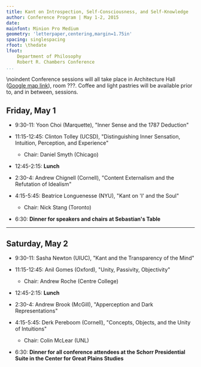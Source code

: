 ```yaml
---
title: Kant on Introspection, Self-Consciousness, and Self-Knowledge
author: Conference Program | May 1-2, 2015
date: 
mainfont: Minion Pro Medium
geometry: 'letterpaper,centering,margin=1.75in'
spacing: singlespacing
rfoot: \thedate
lfoot:  
    Department of Philosophy  
    Robert R. Chambers Conference
...
```


\noindent Conference sessions will all take place in Architecture Hall ([Google map
link][]), room ???. Coffee and light pastries will be available prior to, and in
between, sessions.

  [Google map link]: https://www.google.com/maps/place/Architecture+Hall/@40.817212,-96.706361,17z/data=!3m1!4b1!4m2!3m1!1s0x8796bf1d892c71b5:0xe5a445fe60e5a8c7?hl=en

## Friday, May 1

- 9:30-11: Yoon Choi (Marquette), "Inner Sense and the 1787 Deduction"
- 11:15-12:45: Clinton Tolley (UCSD), "Distinguishing Inner Sensation, Intuition, Perception, and Experience"
    - Chair: Daniel Smyth (Chicago)

- 12:45-2:15: **Lunch** 

- 2:30-4: Andrew Chignell (Cornell), "Content Externalism and the Refutation of Idealism"
- 4:15-5:45: Beatrice Longuenesse (NYU), "Kant on 'I' and the Soul"
    - Chair: Nick Stang (Toronto)

- 6:30: **Dinner for speakers and chairs at Sebastian's Table**

---

## Saturday, May 2

- 9:30-11: Sasha Newton (UIUC), "Kant and the Transparency of the Mind"
- 11:15-12:45: Anil Gomes (Oxford), "Unity, Passivity, Objectivity"
    - Chair: Andrew Roche (Centre College)

- 12:45-2:15: **Lunch** 

- 2:30-4: Andrew Brook (McGill), "Apperception and Dark Representations"
- 4:15-5:45: Derk Pereboom (Cornell), "Concepts, Objects, and the Unity of
  Intuitions"
    - Chair: Colin McLear (UNL)

- 6:30: **Dinner for all conference attendees at the Schorr Presidential Suite
  in the Center for Great Plains Studies**


